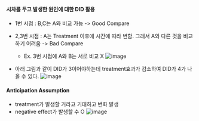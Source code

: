 #### 시차를 두고 발생한 원인에 대한 DID 활용
* 1번 시점 : B,C는 A와 비교 가능 -> Good Compare
* 2,3번 시점 : A는 Treatment 이후에 시간에 따라 변함. 그래서 A와 다른 것을 비교하기 어려움 -> Bad Compare
  * Ex. 3번 시점에 A와 B는 서로 비교 X
 ![image](https://github.com/hkyoo52/Causal-Inference/assets/63588046/122b1aaf-6cd0-4559-9d7d-15719c53ca75)

* 아래 그림과 같이 DID가 3이어야하는데 treatment효과가 감소하여 DID가 4가 나올 수 있다.
![image](https://github.com/hkyoo52/Causal-Inference/assets/63588046/0b1f5232-ef2e-4c41-99ad-b7434a3baee0)



#### Anticipation Assumption
* treatment가 발생할 거라고 기대하고 변화 발생
 * negative effect가 발생할 수 O
![image](https://github.com/hkyoo52/Causal-Inference/assets/63588046/0e131f05-4189-4387-a948-b9015f1e5569)
